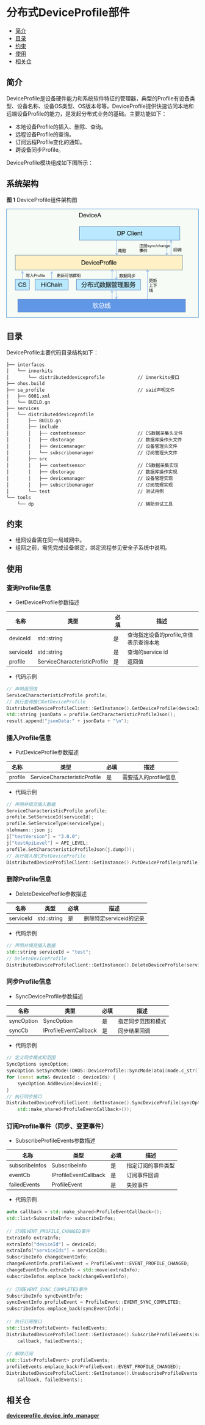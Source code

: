 # 分布式DeviceProfile部件<a name="ZH-CN_TOPIC_0000001128264105"></a>

-   [简介](#section11660541593)
-   [目录](#section1464106163817)
-   [约束](#section1718733212019)
-   [使用](#section10729231131110)
-   [相关仓](#section176111311166)

## 简介<a name="section11660541593"></a>

DeviceProfile是设备硬件能力和系统软件特征的管理器，典型的Profile有设备类型、设备名称、设备OS类型、OS版本号等。DeviceProfile提供快速访问本地和远端设备Profile的能力，是发起分布式业务的基础。主要功能如下：

-   本地设备Profile的插入、删除、查询。
-   远程设备Profile的查询。
-   订阅远程Profile变化的通知。
-   跨设备同步Profile。

DeviceProfile模块组成如下图所示：

## 系统架构<a name="section13587185873516"></a>

**图 1**  DeviceProfile组件架构图<a name="fig4460722185514"></a> 


![](figures/dp-architecture_zh.png)


## 目录<a name="section1464106163817"></a>

DeviceProfile主要代码目录结构如下：

```
├── interfaces
│   └── innerkits
│       └── distributeddeviceprofile            // innerkits接口
├── ohos.build
├── sa_profile                                  // said声明文件
│   ├── 6001.xml
│   └── BUILD.gn
├── services
│   └── distributeddeviceprofile
│       ├── BUILD.gn
│       ├── include
│       │   ├── contentsensor                   // CS数据采集头文件
│       │   ├── dbstorage                       // 数据库操作头文件
│       │   ├── devicemanager                   // 设备管理头文件
│       │   └── subscribemanager                // 订阅管理头文件
│       ├── src
│       │   ├── contentsensor                   // CS数据采集实现
│       │   ├── dbstorage                       // 数据库操作实现
│       │   ├── devicemanager                   // 设备管理实现
│       │   ├── subscribemanager                // 订阅管理实现
│       └── test                                // 测试用例
└── tools
    └── dp                                      // 辅助测试工具
```

## 约束<a name="section1718733212019"></a>

-   组网设备需在同一局域网中。
-   组网之前，需先完成设备绑定，绑定流程参见安全子系统中说明。

## 使用<a name="section10729231131110"></a>

### 查询Profile信息

* GetDeviceProfile参数描述

| 名称      | 类型                          | 必填 | 描述                                |
| --------- | ---------------------------- | ---- | ----------------------------------- |
| deviceId  | std::string                  | 是   | 查询指定设备的profile,空值表示查询本地 |
| serviceId | std::string                  | 是   | 查询的service id                     |
| profile   | ServiceCharacteristicProfile | 是   | 返回值                               |

* 代码示例

```c++
// 声明返回值
ServiceCharacteristicProfile profile;
// 执行查询接口GetDeviceProfile
DistributedDeviceProfileClient::GetInstance().GetDeviceProfile(deviceId, serviceId, profile);
std::string jsonData = profile.GetCharacteristicProfileJson();
result.append("jsonData:" + jsonData + "\n");
```

### 插入Profile信息

* PutDeviceProfile参数描述

| 名称      | 类型                          | 必填 | 描述                                |
| --------- | ---------------------------- | ---- | ----------------------------------- |
| profile   | ServiceCharacteristicProfile | 是   | 需要插入的profile信息                |

* 代码示例

```c++
// 声明并填充插入数据
ServiceCharacteristicProfile profile;
profile.SetServiceId(serviceId);
profile.SetServiceType(serviceType);
nlohmann::json j;
j["testVersion"] = "3.0.0";
j["testApiLevel"] = API_LEVEL;
profile.SetCharacteristicProfileJson(j.dump());
// 执行插入接口PutDeviceProfile
DistributedDeviceProfileClient::GetInstance().PutDeviceProfile(profile);
```

### 删除Profile信息

* DeleteDeviceProfile参数描述

| 名称      | 类型                          | 必填 | 描述                                |
| --------- | ---------------------------- | ---- | ----------------------------------- |
| serviceId | std::string                  | 是   | 删除特定serviceid的记录              |

* 代码示例

```c++
// 声明并填充插入数据
std::string serviceId = "test";
// DeleteDeviceProfile
DistributedDeviceProfileClient::GetInstance().DeleteDeviceProfile(serviceId);
```

### 同步Profile信息

* SyncDeviceProfile参数描述

| 名称      | 类型                          | 必填 | 描述                                |
| --------- | ---------------------------- | ---- | ----------------------------------- |
| syncOption| SyncOption                   | 是   | 指定同步范围和模式                    |
| syncCb    | IProfileEventCallback        | 是   | 同步结果回调                         |

* 代码示例

```c++
// 定义同步模式和范围
SyncOptions syncOption;
syncOption.SetSyncMode((OHOS::DeviceProfile::SyncMode)atoi(mode.c_str()));
for (const auto& deviceId : deviceIds) {
    syncOption.AddDevice(deviceId);
}
// 执行同步接口
DistributedDeviceProfileClient::GetInstance().SyncDeviceProfile(syncOption,
    std::make_shared<ProfileEventCallback>());
```

### 订阅Profile事件（同步、变更事件）

* SubscribeProfileEvents参数描述

| 名称           | 类型                          | 必填 | 描述                                |
| -------------- | ---------------------------- | ---- | ----------------------------------- |
| subscribeInfos | SubscribeInfo                | 是   | 指定订阅的事件类型                    |
| eventCb        | IProfileEventCallback        | 是   | 订阅事件回调                         |
| failedEvents   | ProfileEvent                 | 是   | 失败事件                             |

* 代码示例

```c++
auto callback = std::make_shared<ProfileEventCallback>();
std::list<SubscribeInfo> subscribeInfos;

// 订阅EVENT_PROFILE_CHANGED事件
ExtraInfo extraInfo;
extraInfo["deviceId"] = deviceId;
extraInfo["serviceIds"] = serviceIds;
SubscribeInfo changeEventInfo;
changeEventInfo.profileEvent = ProfileEvent::EVENT_PROFILE_CHANGED;
changeEventInfo.extraInfo = std::move(extraInfo);
subscribeInfos.emplace_back(changeEventInfo);

// 订阅EVENT_SYNC_COMPLETED事件
SubscribeInfo syncEventInfo;
syncEventInfo.profileEvent = ProfileEvent::EVENT_SYNC_COMPLETED;
subscribeInfos.emplace_back(syncEventInfo);

// 执行订阅接口
std::list<ProfileEvent> failedEvents;
DistributedDeviceProfileClient::GetInstance().SubscribeProfileEvents(subscribeInfos,
    callback, failedEvents);

// 解除订阅
std::list<ProfileEvent> profileEvents;
profileEvents.emplace_back(ProfileEvent::EVENT_PROFILE_CHANGED);
DistributedDeviceProfileClient::GetInstance().UnsubscribeProfileEvents(profileEvents,
    callback, failedEvents);
```

## 相关仓<a name="section176111311166"></a>

[**deviceprofile_device_info_manager**](https://gitee.com/openharmony/deviceprofile_device_info_manager)